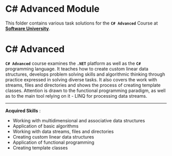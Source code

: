 # C# Advanced Module

This folder contains various task solutions for the **`C# Advanced`**  Course at **[Software University](https://softuni.bg/)**.

# C# Advanced

**`C# Advanced`** course examines the **`.NET`** platform as well as the **`C#`** programming language. It teaches how to create custom linear data structures, develops problem solving skills and algorithmic thinking through practice expressed in solving diverse tasks. It also covers the work with streams, files and directories and shows the process of creating template classes. Attention is drawn to the functional programming paradigm, as well as to the main tool relying on it - LINQ for processing data streams.

---

**Acquired Skills** :
* Working with multidimensional and associative data structures
* Application of basic algorithms
* Working with data streams, files and directories
* Creating custom linear data structures
* Application of functional programming
* Creating template classes


